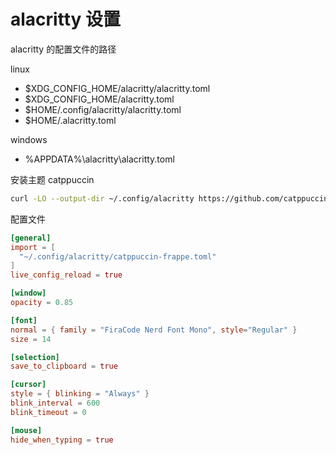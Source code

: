 # alacritty 设置

alacritty 的配置文件的路径

linux
- $XDG_CONFIG_HOME/alacritty/alacritty.toml
- $XDG_CONFIG_HOME/alacritty.toml
- $HOME/.config/alacritty/alacritty.toml
- $HOME/.alacritty.toml

windows
- %APPDATA%\alacritty\alacritty.toml

安装主题 catppuccin

```bash
curl -LO --output-dir ~/.config/alacritty https://github.com/catppuccin/alacritty/raw/main/catppuccin-frappe.toml
```


配置文件

```toml
[general]
import = [
  "~/.config/alacritty/catppuccin-frappe.toml"
]
live_config_reload = true

[window]
opacity = 0.85

[font]
normal = { family = "FiraCode Nerd Font Mono", style="Regular" }
size = 14

[selection]
save_to_clipboard = true

[cursor]
style = { blinking = "Always" }
blink_interval = 600
blink_timeout = 0

[mouse]
hide_when_typing = true
```
```
